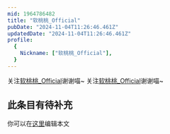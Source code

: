 ```yaml
---
mid: 1964786482
title: "软桃桃_Official"
pubDate: "2024-11-04T11:26:46.461Z"
updatedDate: "2024-11-04T11:26:46.461Z"
profile:
  {
    Nickname: ["软桃桃_Official"],
  }
---
```


关注[软桃桃_Official](https://space.bilibili.com/1964786482)谢谢喵~ 关注[软桃桃_Official](https://space.bilibili.com/1964786482)谢谢喵~

## 此条目有待补充
你可以在[这里](https://github.com/Yuhanawa/VTuber.ICU/edit/master/src/content/v/软桃桃_Official/index.md)编辑本文
